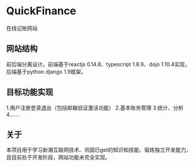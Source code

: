 # QuickFinance
在线记账网站

## 网站结构
前后端分离设计。前端基于reactjs 0.14.8、typescript 1.8.9、dojo 1.10.4实现，后端基于python django 1.9框架。

## 目标功能实现
1.用户注册登录退出（包括邮箱验证激活功能）
2.基本账务管理
3.统计、分析
4.……

## 关于
本项目用于学习新潮互联网技术、巩固已get的知识和技能、锻炼独立开发能力，且目前处于开发阶段，网站功能未完全实现。
